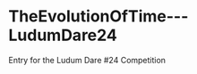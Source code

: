TheEvolutionOfTime---LudumDare24
================================

Entry for the Ludum Dare #24 Competition